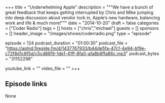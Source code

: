 +++
title = "Underwhelming Apple"
description = """We have a bunch of great feedback that keeps getting interrupted by Chris and Mike jumping into deep discussion about vendor lock in, Apple’s new hardware, balancing work and life & much more!"""
date = "2014-10-20"
draft = false
categories = ["Coder Radio"]
tags = []
hosts = ["chris","michael"]
guests = []
sponsors = []
header_image = "/images/shows/coderradio.png"
type = "episode"

episode = 124
podcast_duration = "01:00:30"
podcast_file = "https://aphid.fireside.fm/d/1437767933/b44de5fa-47c1-4e94-bf9e-c72f8d1c8f5d/c5cd86f9-1de1-41ff-8fa0-afa8b6ffa86c.mp3"
podcast_bytes = "31152298"

youtube_link = ""
video_file = ""
+++

## Episode links

None

